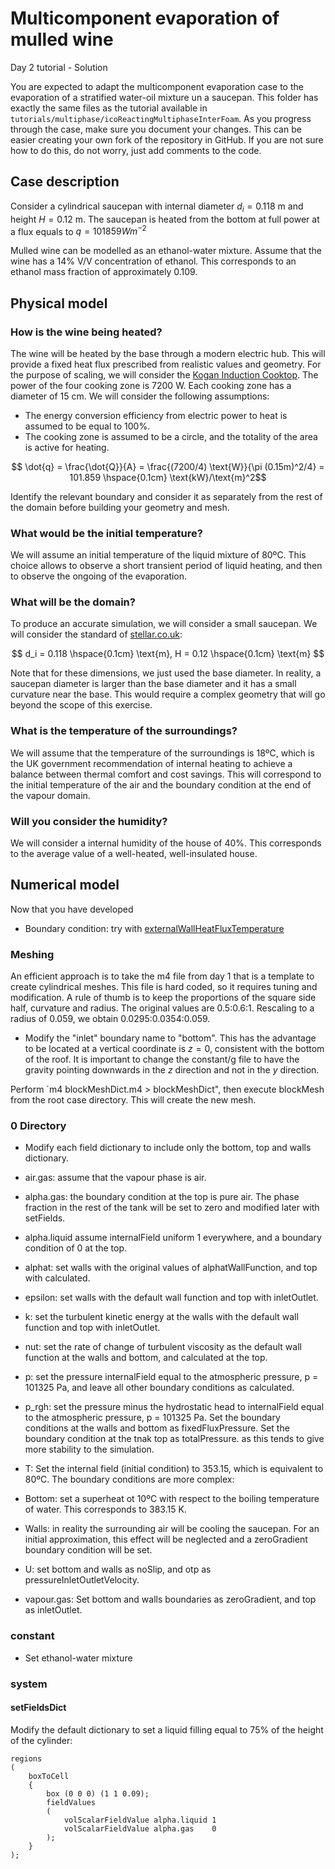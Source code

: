 # Multicomponent evaporation of mulled wine
Day 2 tutorial - Solution

You are expected to adapt the multicomponent evaporation case to the evaporation of a stratified water-oil mixture un a saucepan. This folder has exactly the same files as the tutorial available in `tutorials/multiphase/icoReactingMultiphaseInterFoam`. As you progress through the case, make sure you document your changes. This can be easier creating your own fork of the repository in GitHub. If you are not sure how to do this, do not worry, just add comments to the code.

## Case description
Consider a cylindrical saucepan with internal diameter $d_i = 0.118$ m and height $H=0.12$ m. The saucepan is heated from the bottom at full power at a flux equals to $q = 101859 W m^{-2}$

Mulled wine can be modelled as an ethanol-water mixture. Assume that the wine has a 14% V/V concentration of ethanol. This corresponds to an ethanol mass fraction of approximately 0.109. 

## Physical model

### How is the wine being heated? 
The wine will be heated by the base through a modern electric hub. This will provide a fixed heat flux prescribed from realistic values and geometry. For the purpose of scaling, we will consider the [Kogan Induction Cooktop](https://www.kogan.com/au/buy/kogan-induction-cooktop/?utm_source=google&utm_medium=product_listing_ads&gad_source=1&gclid=EAIaIQobChMIi7vvlPWihwMV9aJmAh0YZgdREAQYASABEgLgd_D_BwE). The power of the four cooking zone is 7200 W. Each cooking zone has a diameter of 15 cm. We will consider the following assumptions:
- The energy conversion efficiency from electric power to heat is assumed to be equal to 100%. 
- The cooking zone is assumed to be a circle, and the totality of the area is active for heating.

$$ \dot{q} = \frac{\dot{Q}}{A} = \frac{(7200/4) \text{W}}{\pi (0.15m)^2/4} = 101.859 \hspace{0.1cm} \text{kW}/\text{m}^2$$

Identify the relevant boundary and consider it as separately from the rest of the domain before building your geometry and mesh. 

### What would be the initial temperature?

We will assume an initial temperature of the liquid mixture of 80ºC. This choice allows to observe a short transient period of liquid heating, and then to observe the ongoing of the evaporation.

### What will be the domain?

To produce an accurate simulation, we will consider a small saucepan. We will consider the standard of [stellar.co.uk](https://stellar.co.uk/knowledge-base/what-are-the-full-dimensions-of-the-pans):

$$ d_i = 0.118 \hspace{0.1cm} \text{m}, H = 0.12 \hspace{0.1cm} \text{m} $$

Note that for these dimensions, we just used the base diameter. In reality, a saucepan diameter is larger than the base diameter and it has a small curvature near the base. This would require a complex geometry that will go beyond the scope of this exercise.

### What is the temperature of the surroundings?

We will assume that the temperature of the surroundings is 18ºC, which is the UK government recommendation of internal heating to achieve a balance between thermal comfort and cost savings. This will correspond to the initial temperature of the air and the boundary condition at the end of the vapour domain.

### Will you consider the humidity?

We will consider a internal humidity of the house of 40%. This corresponds to the average value of a well-heated, well-insulated house. 

## Numerical model

Now that you have developed

- Boundary condition: try with [externalWallHeatFluxTemperature](https://www.openfoam.com/documentation/guides/latest/api/classFoam_1_1externalWallHeatFluxTemperatureFvPatchScalarField.html#details)

### Meshing
An efficient approach is to take the m4 file from day 1 that is a template to create cylindrical meshes. This file is hard coded, so it requires tuning and modification. A rule of thumb is to keep the proportions of the square side half, curvature and radius. The original values are 0.5:0.6:1. Rescaling to a radius of 0.059, we obtain 0.0295:0.0354:0.059. 

- Modify the "inlet" boundary name to "bottom". This has the advantage to be located at a vertical coordinate is $z=0$, consistent with the bottom of the roof. It is important to change the constant/g file to have the gravity pointing downwards in the $z$ direction and not in the $y$ direction.

Perform `m4 blockMeshDict.m4 > blockMeshDict", then execute blockMesh from the root case directory. This will create the new mesh.

### 0 Directory
- Modify each field dictionary to include only the bottom, top and walls dictionary.

- air.gas: assume that the vapour phase is air.
- alpha.gas: the boundary condition at the top is pure air. The phase fraction in the rest of the tank will be set to zero and modified later with setFields.
- alpha.liquid assume internalField uniform 1 everywhere, and a boundary condition of 0 at the top.
- alphat: set walls with the original values of alphatWallFunction, and top with calculated.
- epsilon: set walls with the default wall function and top with inletOutlet.
- k: set the turbulent kinetic energy at the walls with the default wall function and top with inletOutlet.
- nut: set the rate of change of turbulent viscosity as the default wall function at the walls and bottom, and calculated at the top.
- p: set the pressure internalField equal to the atmospheric pressure, p = 101325 Pa, and leave all other boundary conditions as calculated.
- p_rgh: set the pressure minus the hydrostatic head to internalField equal to the atmospheric pressure, p = 101325 Pa. Set the boundary conditions at the walls and bottom as fixedFluxPressure. Set the boundary condition at the tnak top as totalPressure. as this tends to give more stability to the simulation.
- T: Set the internal field (initial condition) to 353.15, which is equivalent to 80ºC. The boundary conditions are more complex:
- Bottom: set a superheat ot 10ºC with respect to the boiling temperature of water. This corresponds to 383.15 K.
- Walls: in reality the surrounding air will be cooling the saucepan. For an initial approximation, this effect will be neglected and a zeroGradient boundary condition will be set.
- U: set bottom and walls as noSlip, and otp as pressureInletOutletVelocity.
- vapour.gas: Set bottom and walls boundaries as zeroGradient, and top as inletOutlet.

### constant
- Set ethanol-water mixture

### system

#### setFieldsDict
Modify the default dictionary to set a liquid filling equal to 75% of the height of the cylinder:


```
regions
(
    boxToCell
    {
        box (0 0 0) (1 1 0.09);
        fieldValues
        (
            volScalarFieldValue alpha.liquid 1
            volScalarFieldValue alpha.gas    0
        );
    }
);
```
